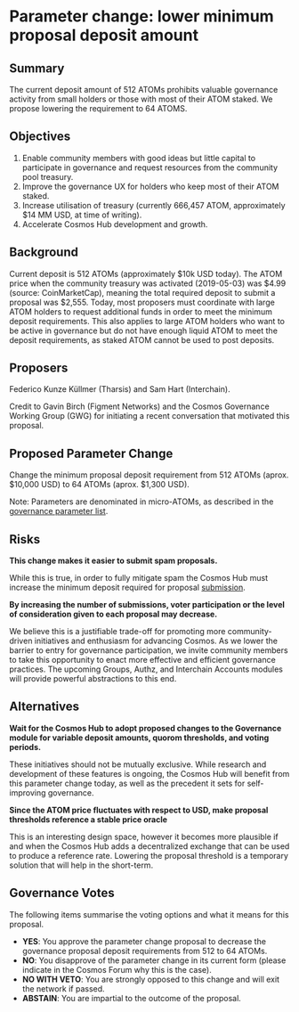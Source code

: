 <!-- markdown-link-check-disable -->

# Parameter change: lower minimum proposal deposit amount

## Summary

The current deposit amount of 512 ATOMs prohibits valuable governance activity
from small holders or those with most of their ATOM staked. We propose lowering
the requirement to 64 ATOMS.

## Objectives

1. Enable community members with good ideas but little capital to participate in
   governance and request resources from the community pool treasury.
2. Improve the governance UX for holders who keep most of their ATOM staked.
3. Increase utilisation of treasury (currently 666,457 ATOM, approximately $14
   MM USD, at time of writing).
4. Accelerate Cosmos Hub development and growth.

## Background

Current deposit is 512 ATOMs (approximately $10k USD today). The ATOM price when
the community treasury was activated (2019-05-03) was $4.99 (source:
CoinMarketCap), meaning the total required deposit to submit a proposal was
$2,555. Today, most proposers must coordinate with large ATOM holders to request
additional funds in order to meet the minimum deposit requirements. This also
applies to large ATOM holders who want to be active in governance but do not
have enough liquid ATOM to meet the deposit requirements, as staked ATOM cannot
be used to post deposits.

## Proposers

Federico Kunze Küllmer (Tharsis) and Sam Hart (Interchain).

Credit to Gavin Birch (Figment Networks) and the Cosmos Governance Working Group
(GWG) for initiating a recent conversation that motivated this proposal.

## Proposed Parameter Change

Change the minimum proposal deposit requirement from 512 ATOMs (aprox. $10,000
USD) to 64 ATOMs (aprox. $1,300 USD).

Note: Parameters are denominated in micro-ATOMs, as described in the
[governance parameter list](https://github.com/cosmos/governance/blob/master/params-change/Governance.md).

## Risks

**This change makes it easier to submit spam proposals.**

While this is true, in order to fully mitigate spam the Cosmos Hub must increase
the minimum deposit required for proposal
[submission](https://cosmoscan.net/proposal/28).

**By increasing the number of submissions, voter participation or the level of
consideration given to each proposal may decrease.**

We believe this is a justifiable trade-off for promoting more community-driven
initiatives and enthusiasm for advancing Cosmos. As we lower the barrier to
entry for governance participation, we invite community members to take this
opportunity to enact more effective and efficient governance practices. The
upcoming Groups, Authz, and Interchain Accounts modules will provide powerful
abstractions to this end.

## Alternatives

**Wait for the Cosmos Hub to adopt proposed changes to the Governance module for
variable deposit amounts, quorom thresholds, and voting periods.**

These initiatives should not be mutually exclusive. While research and
development of these features is ongoing, the Cosmos Hub will benefit from this
parameter change today, as well as the precedent it sets for self-improving
governance.

**Since the ATOM price fluctuates with respect to USD, make proposal thresholds
reference a stable price oracle**

This is an interesting design space, however it becomes more plausible if and
when the Cosmos Hub adds a decentralized exchange that can be used to produce a
reference rate. Lowering the proposal threshold is a temporary solution that
will help in the short-term.

## Governance Votes

The following items summarise the voting options and what it means for this
proposal.

- **YES**: You approve the parameter change proposal to decrease the governance
  proposal deposit requirements from 512 to 64 ATOMs.
- **NO**: You disapprove of the parameter change in its current form (please
  indicate in the Cosmos Forum why this is the case).
- **NO WITH VETO**: You are strongly opposed to this change and will exit the
  network if passed.
- **ABSTAIN**: You are impartial to the outcome of the proposal.

<!-- markdown-link-check-enable -->
